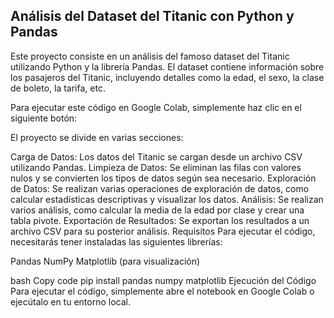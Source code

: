 ## Análisis del Dataset del Titanic con Python y Pandas

Este proyecto consiste en un análisis del famoso dataset del Titanic utilizando Python y la librería Pandas. El dataset contiene información sobre los pasajeros del Titanic, incluyendo detalles como la edad, el sexo, la clase de boleto, la tarifa, etc.


Para ejecutar este código en Google Colab, simplemente haz clic en el siguiente botón:




El proyecto se divide en varias secciones:

Carga de Datos: Los datos del Titanic se cargan desde un archivo CSV utilizando Pandas.
Limpieza de Datos: Se eliminan las filas con valores nulos y se convierten los tipos de datos según sea necesario.
Exploración de Datos: Se realizan varias operaciones de exploración de datos, como calcular estadísticas descriptivas y visualizar los datos.
Análisis: Se realizan varios análisis, como calcular la media de la edad por clase y crear una tabla pivote.
Exportación de Resultados: Se exportan los resultados a un archivo CSV para su posterior análisis.
Requisitos
Para ejecutar el código, necesitarás tener instaladas las siguientes librerías:

Pandas
NumPy
Matplotlib (para visualización)


bash
Copy code
pip install pandas numpy matplotlib
Ejecución del Código
Para ejecutar el código, simplemente abre el notebook en Google Colab o ejecútalo en tu entorno local.

